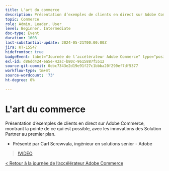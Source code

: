 ```yaml
---
title: L'art du commerce
description: Présentation d’exemples de clients en direct sur Adobe Commerce, montrant la pointe de ce qui est possible, avec les innovations des Solution Partner au premier plan.
topic: Commerce
role: Admin, Leader, User
level: Beginner, Intermediate
doc-type: Event
duration: 1608
last-substantial-update: 2024-05-21T00:00:00Z
jira: KT-15547
hidefromtoc: true
badgeEvent: label="Journée de l’accélérateur Adobe Commerce" type="positive" url="https://experienceleague.adobe.com/en/docs/events/apac-commerce-recordings/2024/overview"
exl-id: d86dd424-ea5e-42ac-b80c-9615887f5512
source-git-commit: 0ebc7343e2d19e91f27c1bbba20f290ef7df5377
workflow-type: tm+mt
source-wordcount: '73'
ht-degree: 0%

---
```


# L&#39;art du commerce

Présentation d’exemples de clients en direct sur Adobe Commerce, montrant la pointe de ce qui est possible, avec les innovations des Solution Partner au premier plan.

+ Présenté par Carl Screwvala, ingénieur en solutions senior - Adobe

>[!VIDEO](https://video.tv.adobe.com/v/3429274/?learn=on)

[&lt; Retour à la journée de l’accélérateur Adobe Commerce](./overview.md)
